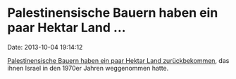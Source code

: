 Palestinensische Bauern haben ein paar Hektar Land \...
=======================================================

Date: 2013-10-04 19:14:12

[Palestinensische Bauern haben ein paar Hektar Land
zurückbekommen](http://www.usatoday.com/story/news/world/2013/10/03/in-rare-case-palestinians-reclaim-settlement-land/2915825/),
das ihnen Israel in den 1970er Jahren weggenommen hatte.
